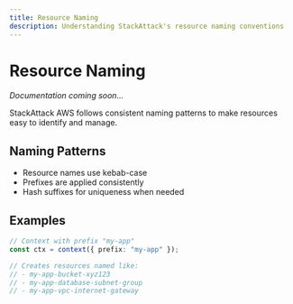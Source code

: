 ```yaml
---
title: Resource Naming
description: Understanding StackAttack's resource naming conventions
---
```


# Resource Naming

*Documentation coming soon...*

StackAttack AWS follows consistent naming patterns to make resources easy to identify and manage.

## Naming Patterns

- Resource names use kebab-case
- Prefixes are applied consistently 
- Hash suffixes for uniqueness when needed

## Examples

```typescript
// Context with prefix "my-app"
const ctx = context({ prefix: "my-app" });

// Creates resources named like:
// - my-app-bucket-xyz123
// - my-app-database-subnet-group
// - my-app-vpc-internet-gateway
```